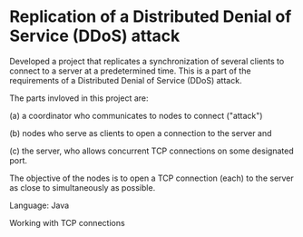 # Replication of a Distributed Denial of Service (DDoS) attack

Developed a project that replicates a synchronization of several clients to connect to a server at a predetermined time. This is a part of the requirements of a Distributed Denial of Service (DDoS) attack.

The parts invloved in this project are:

(a) a coordinator who communicates to nodes to connect ("attack")

(b) nodes who serve as clients to open a connection to the server and

(c) the server, who allows concurrent TCP connections on some designated port. 

The objective of the nodes is to open a TCP connection (each) to the server as close to simultaneously as possible.

Language: Java 

Working with TCP connections 

